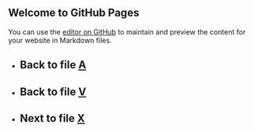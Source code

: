 ## Welcome to GitHub Pages

You can use the [editor on GitHub](https://github.com/samuelbetio/alphabet.file/edit/master/A/B/C/D/E/F/G/H/I/J/K/L/M/N/O/P/Q/R/S/T/U/V/W/README.md) to maintain and preview the content for your website in Markdown files.

- ## **Back** to file [A](../../../../../../../../../../../../../../../../../../../../../../../README.md)

- ## **Back** to file [V](../)

- ## **Next** to file [X](X/)


